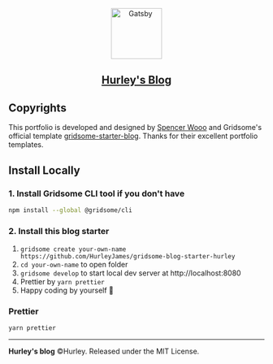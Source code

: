 <p align="center">
  <a href="https://tech-hurley.netlify.app/">
    <img alt="Gatsby" src="https://raw.githubusercontent.com/HurleyJames/ImageHosting/master/icon.png" width="100" />
    <h2 align="center">Hurley's Blog</h2>
  </a>
</p>

## Copyrights

This portfolio is developed and designed by [Spencer Wooo](https://github.com/spencerwooo/blog) and Gridsome's official template [gridsome-starter-blog](https://github.com/gridsome/gridsome-starter-blog). Thanks for their excellent portfolio templates.

## Install Locally

### 1. Install Gridsome CLI tool if you don't have

```bash
npm install --global @gridsome/cli
```

### 2. Install this blog starter

1. `gridsome create your-own-name https://github.com/HurleyJames/gridsome-blog-starter-hurley`
2. `cd your-own-name` to open folder
3. `gridsome develop` to start local dev server at http://localhost:8080
4. Prettier by `yarn prettier`
5. Happy coding by yourself 🎉

### Prettier

```bash
yarn prettier
```

---

**Hurley's blog** ©Hurley. Released under the MIT License.
